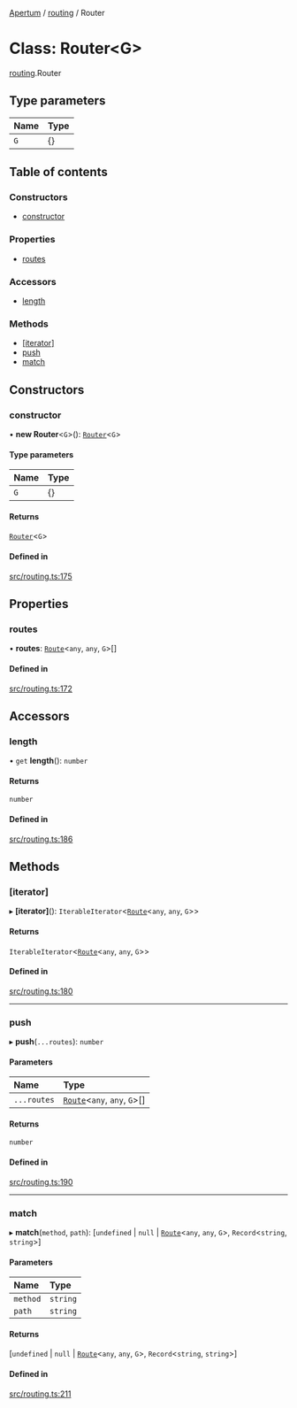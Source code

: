 [Apertum](../README.md) / [routing](../modules/routing.md) / Router

# Class: Router\<G\>

[routing](../modules/routing.md).Router

## Type parameters

| Name | Type |
| :------ | :------ |
| `G` | {} |

## Table of contents

### Constructors

- [constructor](routing.Router.md#constructor)

### Properties

- [routes](routing.Router.md#routes)

### Accessors

- [length](routing.Router.md#length)

### Methods

- [[iterator]](routing.Router.md#[iterator])
- [push](routing.Router.md#push)
- [match](routing.Router.md#match)

## Constructors

### constructor

• **new Router**\<`G`\>(): [`Router`](routing.Router.md)\<`G`\>

#### Type parameters

| Name | Type |
| :------ | :------ |
| `G` | {} |

#### Returns

[`Router`](routing.Router.md)\<`G`\>

#### Defined in

[src/routing.ts:175](https://github.com/iann838/apertum/blob/2d4f1f10a6c85611feec3a2d0f352a36d27ef754/src/routing.ts#L175)

## Properties

### routes

• **routes**: [`Route`](routing.Route.md)\<`any`, `any`, `G`\>[]

#### Defined in

[src/routing.ts:172](https://github.com/iann838/apertum/blob/2d4f1f10a6c85611feec3a2d0f352a36d27ef754/src/routing.ts#L172)

## Accessors

### length

• `get` **length**(): `number`

#### Returns

`number`

#### Defined in

[src/routing.ts:186](https://github.com/iann838/apertum/blob/2d4f1f10a6c85611feec3a2d0f352a36d27ef754/src/routing.ts#L186)

## Methods

### [iterator]

▸ **[iterator]**(): `IterableIterator`\<[`Route`](routing.Route.md)\<`any`, `any`, `G`\>\>

#### Returns

`IterableIterator`\<[`Route`](routing.Route.md)\<`any`, `any`, `G`\>\>

#### Defined in

[src/routing.ts:180](https://github.com/iann838/apertum/blob/2d4f1f10a6c85611feec3a2d0f352a36d27ef754/src/routing.ts#L180)

___

### push

▸ **push**(`...routes`): `number`

#### Parameters

| Name | Type |
| :------ | :------ |
| `...routes` | [`Route`](routing.Route.md)\<`any`, `any`, `G`\>[] |

#### Returns

`number`

#### Defined in

[src/routing.ts:190](https://github.com/iann838/apertum/blob/2d4f1f10a6c85611feec3a2d0f352a36d27ef754/src/routing.ts#L190)

___

### match

▸ **match**(`method`, `path`): [`undefined` \| ``null`` \| [`Route`](routing.Route.md)\<`any`, `any`, `G`\>, `Record`\<`string`, `string`\>]

#### Parameters

| Name | Type |
| :------ | :------ |
| `method` | `string` |
| `path` | `string` |

#### Returns

[`undefined` \| ``null`` \| [`Route`](routing.Route.md)\<`any`, `any`, `G`\>, `Record`\<`string`, `string`\>]

#### Defined in

[src/routing.ts:211](https://github.com/iann838/apertum/blob/2d4f1f10a6c85611feec3a2d0f352a36d27ef754/src/routing.ts#L211)
